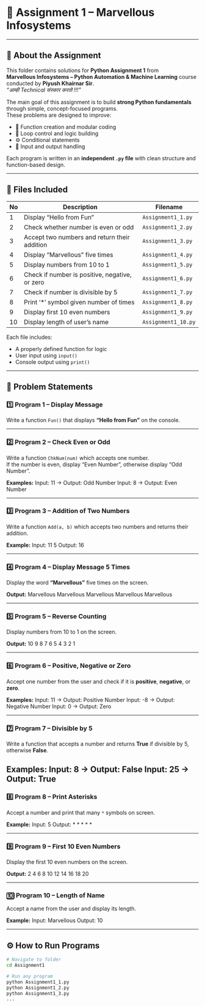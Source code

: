 # 🧠 Assignment 1 – Marvellous Infosystems

---

## 📘 About the Assignment

This folder contains solutions for **Python Assignment 1** from  
**Marvellous Infosystems – Python Automation & Machine Learning** course conducted by **Piyush Khairnar Sir**.  
_“आम्ही Technical संस्कार करतो !!!”_

The main goal of this assignment is to build **strong Python fundamentals** through simple, concept-focused programs.  
These problems are designed to improve:
- 🧩 Function creation and modular coding  
- 🔁 Loop control and logic building  
- ⚙️ Conditional statements  
- 💬 Input and output handling  

Each program is written in an **independent `.py` file** with clean structure and function-based design.

---

## 📁 Files Included

| No | Description | Filename |
|----|--------------|-----------|
| 1 | Display “Hello from Fun” | `Assignment1_1.py` |
| 2 | Check whether number is even or odd | `Assignment1_2.py` |
| 3 | Accept two numbers and return their addition | `Assignment1_3.py` |
| 4 | Display “Marvellous” five times | `Assignment1_4.py` |
| 5 | Display numbers from 10 to 1 | `Assignment1_5.py` |
| 6 | Check if number is positive, negative, or zero | `Assignment1_6.py` |
| 7 | Check if number is divisible by 5 | `Assignment1_7.py` |
| 8 | Print ‘*’ symbol given number of times | `Assignment1_8.py` |
| 9 | Display first 10 even numbers | `Assignment1_9.py` |
| 10 | Display length of user’s name | `Assignment1_10.py` |

Each file includes:
- A properly defined function for logic  
- User input using `input()`  
- Console output using `print()`  

---

## 🧩 Problem Statements

### 1️⃣ Program 1 – Display Message
Write a function `Fun()` that displays **“Hello from Fun”** on the console.

---

### 2️⃣ Program 2 – Check Even or Odd
Write a function `ChkNum(num)` which accepts one number.  
If the number is even, display “Even Number”, otherwise display “Odd Number”.

**Examples:**
Input: 11 → Output: Odd Number
Input: 8 → Output: Even Number


---

### 3️⃣ Program 3 – Addition of Two Numbers
Write a function `Add(a, b)` which accepts two numbers and returns their addition.

**Example:**
Input: 11 5
Output: 16

---

### 4️⃣ Program 4 – Display Message 5 Times
Display the word **“Marvellous”** five times on the screen.

**Output:**
Marvellous
Marvellous
Marvellous
Marvellous
Marvellous

---

### 5️⃣ Program 5 – Reverse Counting
Display numbers from 10 to 1 on the screen.

**Output:**
10 9 8 7 6 5 4 3 2 1

---

### 6️⃣ Program 6 – Positive, Negative or Zero
Accept one number from the user and check if it is **positive**, **negative**, or **zero**.

**Examples:**
Input: 11 → Output: Positive Number
Input: -8 → Output: Negative Number
Input: 0 → Output: Zero

---

### 7️⃣ Program 7 – Divisible by 5
Write a function that accepts a number and returns **True** if divisible by 5, otherwise **False**.

**Examples:**
Input: 8 → Output: False
Input: 25 → Output: True
---

### 8️⃣ Program 8 – Print Asterisks
Accept a number and print that many `*` symbols on screen.

**Example:**
Input: 5
Output: * * * * *

---

### 9️⃣ Program 9 – First 10 Even Numbers
Display the first 10 even numbers on the screen.

**Output:**
2 4 6 8 10 12 14 16 18 20

---

### 🔟 Program 10 – Length of Name
Accept a name from the user and display its length.

**Example:**
Input: Marvellous
Output: 10

---

## ⚙️ How to Run Programs

```bash
# Navigate to folder
cd Assignment1

# Run any program
python Assignment1_1.py
python Assignment1_2.py
python Assignment1_3.py
...


